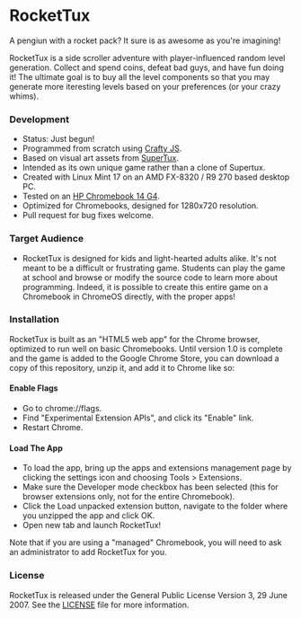# RocketTux
A pengiun with a rocket pack? It sure is as awesome as you're imagining!  

RocketTux is a side scroller adventure with player-influenced random level generation. Collect and spend coins, defeat bad guys, and have fun doing it! The ultimate goal is to buy all the level components so that you may generate more iteresting levels based on your preferences (or your crazy whims).

### Development
- Status: Just begun!
- Programmed from scratch using [Crafty JS](http://craftyjs.com/).
- Based on visual art assets from [SuperTux](https://supertuxproject.org/).
- Intended as its own unique game rather than a clone of Supertux.
- Created with Linux Mint 17 on an AMD FX-8320 / R9 270 based desktop PC. 
- Tested on an [HP Chromebook 14 G4](https://support.hp.com/us-en/product/hp-chromebook-14-g4/8326221/document/c04828937).
- Optimized for Chromebooks, designed for 1280x720 resolution.
- Pull request for bug fixes welcome.

### Target Audience
- RocketTux is designed for kids and light-hearted adults alike. It's not meant to be a difficult or frustrating game. Students can play the game at school and browse or modify the source code to learn more about programming. Indeed, it is possible to create this entire game on a Chromebook in ChromeOS directly, with the proper apps! 

### Installation
RocketTux is built as an "HTML5 web app" for the Chrome browser, optimized to run well on basic Chromebooks. Until version 1.0 is complete and the game is added to the Google Chrome Store, you can download a copy of this repository, unzip it, and add it to Chrome like so:

#### Enable Flags
- Go to chrome://flags.
- Find "Experimental Extension APIs", and click its "Enable" link.
- Restart Chrome.

#### Load The App
- To load the app, bring up the apps and extensions management page by clicking the settings icon and choosing Tools > Extensions.
- Make sure the Developer mode checkbox has been selected (this for browser extensions only, not for the entire Chromebook).
- Click the Load unpacked extension button, navigate to the folder where you unzipped the app and click OK.
- Open new tab and launch RocketTux!

Note that if you are using a "managed" Chromebook, you will need to ask an administrator to add RocketTux for you. 

### License
RocketTux is released under the General Public License Version 3, 29 June 2007. See the [LICENSE](LICENSE) file for more information.

